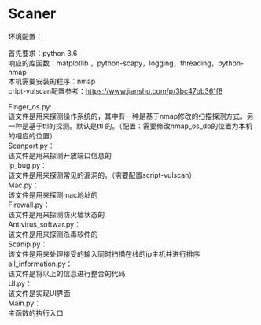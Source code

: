 # Scaner


环境配置：

首先要求：python 3.6</br>
响应的库函数：matplotlib ，python-scapy，logging，threading，python-nmap</br>
本机需要安装的程序：nmap</br>
cript-vulscan配置参考：https://www.jianshu.com/p/3bc47bb361f8</br>


Finger_os.py:</br>
	该文件是用来探测操作系统的，其中有一种是基于nmap修改的扫描探测方式。另一种是基于ttl的探测。默认是ttl	的。（配置：需要修改nmap_os_db的位置为本机的相应的位置）</br>
Scanport.py：</br>
	该文件是用来探测开放端口信息的</br>
Ip_bug.py：</br>
	该文件是用来探测常见的漏洞的。（需要配置script-vulscan）</br>
Mac.py：</br>
	该文件是用来探测mac地址的</br>
Firewall.py：</br>
	该文件是用来探测防火墙状态的</br>
Antivirus_softwar.py：</br>
	该文件是用来探测杀毒软件的</br>
Scanip.py：</br>
	该文件是用来处理接受的输入同时扫描在线的ip主机并进行排序</br>
all_information.py：</br>
	该文件是将以上的信息进行整合的代码</br>
UI.py：</br>
	该文件是实现UI界面</br>
Main.py：</br>
	主函数的执行入口</br>
